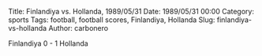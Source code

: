 Title: Finlandiya vs. Hollanda, 1989/05/31
Date: 1989/05/31 00:00
Category: sports
Tags: football, football scores, Finlandiya, Hollanda
Slug: finlandiya-vs-hollanda
Author: carbonero


Finlandiya 0 - 1 Hollanda

